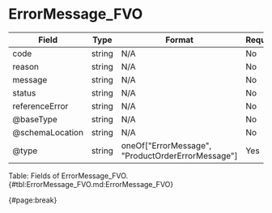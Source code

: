 <!--
    ATTENTION: This file was generated via gradle!
               Do NOT manually edit this file! Any such changes will be overwritten!
-->

# ErrorMessage_FVO

| Field | Type | Format | Required |
| ------- | ------- | ------- | --- |
| code | string | N/A | No |
| reason | string | N/A | No |
| message | string | N/A | No |
| status | string | N/A | No |
| referenceError | string | N/A | No |
| @baseType | string | N/A | No |
| @schemaLocation | string | N/A | No |
| @type | string | oneOf["ErrorMessage", "ProductOrderErrorMessage"] | Yes |

Table: Fields of ErrorMessage_FVO. {#tbl:ErrorMessage_FVO.md:ErrorMessage_FVO}

{#page:break}

